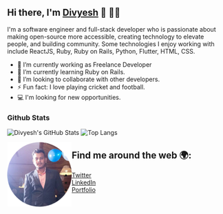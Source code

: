 ## Hi there, I'm [Divyesh](https://divyesh-55183.web.app/) 👋 :man:&zwj;💻

<!--![image](./img.jpg) -->

I'm a software engineer and full-stack developer who is passionate about making open-source more accessible, creating technology to elevate people, and building community. Some technologies I enjoy working with include ReactJS, Ruby, Ruby on Rails, Python, Flutter, HTML, CSS.

- 🔭 I’m currently working as Freelance Developer
- 🌱 I’m currently learning Ruby on Rails.
- 👯 I’m looking to collaborate with other developers.
- ⚡ Fun fact: I love playing cricket and football.
- 💻 I'm looking for new opportunities.

### Github Stats

![Divyesh's GitHub Stats](https://github-readme-stats.vercel.app/api?username=div685&show_icons=true&theme=dracula) 
![Top Langs](https://github-readme-stats.vercel.app/api/top-langs/?username=div685&layout=compact&theme=dracula)



<img src="./div.png" align="left" width=150 height=150 /> 

## Find me around the web :earth_africa:: 
   - [Twitter](https://twitter.com/div_685)
   - [LinkedIn](https://www.linkedin.com/in/divyesh-daxa-patel/)
   - [Portfolio](https://divyesh-55183.web.app/)
 
